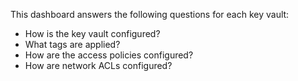 This dashboard answers the following questions for each key vault:

- How is the key vault configured?
- What tags are applied?
- How are the access policies configured?
- How are network ACLs configured?
